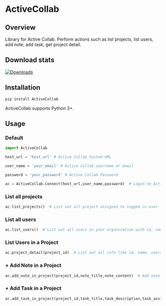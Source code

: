 # ActiveCollab

## Overview
Library for Active Collab. Perform actions such as list projects, list users, add note, add task, get project detail.

## Download stats
[![Downloads](https://static.pepy.tech/badge/ActiveCollab)](https://pepy.tech/project/ActiveCollab)

## Installation
```console
pip install ActiveCollab
```
ActiveCollab supports Python 3+.

## Usage

### Default
```python
import ActiveCollab

host_url = 'host_url' # Active Collab hosted URL  

user_name = 'your_email' # Active Collab username or email

password = 'your_password' # Active Collab Password

ac = ActiveCollab.Connect(host_url,user_name,password)  # Login to Active Collab
```

### List all projects
```python
ac.list_projects()  # List out all project assigned to logged in user
```

### List all users
```python
ac.list_users()  # List out all users in your organization with id, name and email
```

### List Users in a Project
```python
ac.project_detail(project_id)  # List out all info like id, name, users/members of a project (project_id)
```

### + Add Note in a Project
```python
ac.add_note_in_project(project_id,note_title,note_content)  # Add note in the provided project_id
```

### + Add Task in a Project
```python
ac.add_task_in_project(project_id,task_title,task_description,task_assignee)  # Add task in the provided project_id
```

